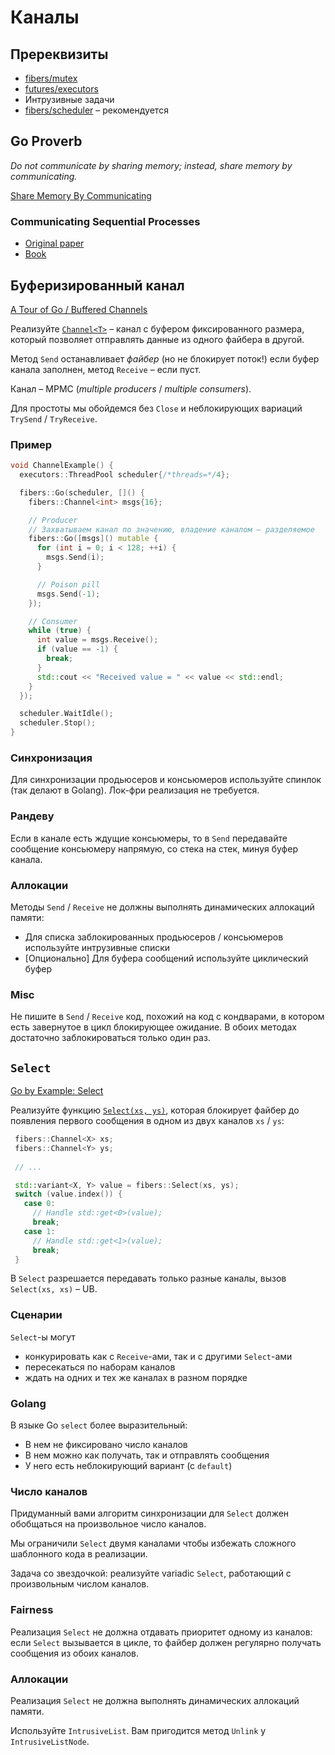 # Каналы

## Пререквизиты

- [fibers/mutex](/tasks/fibers/mutex)
- [futures/executors](/tasks/futures/executors)
- Интрузивные задачи
- [fibers/scheduler](/tasks/fibers/scheduler) – рекомендуется

## Go Proverb

_Do not communicate by sharing memory; instead, share memory by communicating._

[Share Memory By Communicating](https://blog.golang.org/codelab-share)

### Communicating Sequential Processes

- [Original paper](https://www.cs.cmu.edu/~crary/819-f09/Hoare78.pdf)
- [Book](http://www.usingcsp.com/cspbook.pdf)


## Буферизированный канал

[A Tour of Go / Buffered Channels](https://tour.golang.org/concurrency/3)

Реализуйте [`Channel<T>`](exe/fibers/sync/channel.hpp) – канал с буфером фиксированного размера, который позволяет отправлять данные из одного файбера в другой.

Метод `Send` останавливает _файбер_ (но не блокирует поток!) если буфер канала заполнен, метод `Receive` – если пуст.

Канал – MPMC (_multiple producers_ / _multiple consumers_).

Для простоты мы обойдемся без `Close` и неблокирующих вариаций `TrySend` / `TryReceive`.

### Пример

```cpp
void ChannelExample() {
  executors::ThreadPool scheduler{/*threads=*/4};

  fibers::Go(scheduler, []() {
    fibers::Channel<int> msgs{16};

    // Producer
    // Захватываем канал по значению, владение каналом – разделяемое
    fibers::Go([msgs]() mutable {
      for (int i = 0; i < 128; ++i) {
        msgs.Send(i);
      }

      // Poison pill
      msgs.Send(-1);
    });

    // Consumer
    while (true) {
      int value = msgs.Receive();
      if (value == -1) {
        break;
      }
      std::cout << "Received value = " << value << std::endl;
    }
  });

  scheduler.WaitIdle();
  scheduler.Stop();
}
```

### Синхронизация

Для синхронизации продьюсеров и консьюмеров используйте спинлок (так делают в Golang). Лок-фри реализация не требуется.

### Рандеву

Если в канале есть ждущие консьюмеры, то в `Send` передавайте сообщение консьюмеру напрямую, со стека на стек, минуя буфер канала.

### Аллокации

Методы `Send` / `Receive` не должны выполнять динамических аллокаций памяти:

- Для списка заблокированных продьюсеров / консьюмеров используйте интрузивные списки
- [Опционально] Для буфера сообщений используйте циклический буфер

### Misc

Не пишите в `Send` / `Receive` код, похожий на код с кондварами, в котором есть завернутое в цикл блокирующее ожидание. В обоих методах достаточно заблокироваться только один раз.

## `Select`

[Go by Example: Select](https://gobyexample.com/select)

Реализуйте функцию [`Select(xs, ys)`](exe/fibers/sync/select.hpp), которая блокирует файбер до появления первого сообщения в одном из двух каналов `xs` / `ys`:

```cpp
 fibers::Channel<X> xs;
 fibers::Channel<Y> ys;
 
 // ...

 std::variant<X, Y> value = fibers::Select(xs, ys);
 switch (value.index()) {
   case 0:
     // Handle std::get<0>(value);
     break;
   case 1:
     // Handle std::get<1>(value);
     break;
 }
```

В `Select` разрешается передавать только разные каналы, вызов `Select(xs, xs)` – UB.

### Сценарии

`Select`-ы могут
- конкурировать как с `Receive`-ами, так и с другими `Select`-ами
- пересекаться по наборам каналов
- ждать на одних и тех же каналах в разном порядке

### Golang

В языке Go `select` более выразительный:
- В нем не фиксировано число каналов
- В нем можно как получать, так и отправлять сообщения
- У него есть неблокирующий вариант (с `default`)

### Число каналов

Придуманный вами алгоритм синхронизации для `Select` должен обобщаться на произвольное число каналов.

Мы ограничили `Select` двумя каналами чтобы избежать сложного шаблонного кода в реализации.

Задача со звездочкой: реализуйте variadic `Select`, работающий с произвольным числом каналов.

### Fairness

Реализация `Select` не должна отдавать приоритет одному из каналов: если `Select` вызывается в цикле, то файбер должен регулярно получать сообщения из обоих каналов.

### Аллокации

Реализация `Select` не должна выполнять динамических аллокаций памяти.

Используйте `IntrusiveList`. Вам пригодится метод `Unlink` у `IntrusiveListNode`.

